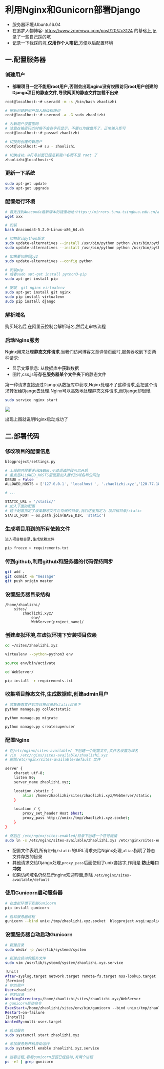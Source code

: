 # 利用Nginx和Gunicorn部署Django

* 服务器环境:Ubuntu16.04
* 在追梦人物博客: https://www.zmrenwu.com/post/20/#c3124 的基础上,记录了一些自己踩的坑
* 记录一下我踩的坑,**仅用作个人笔记**,方便以后配置环境

## 一.配置服务器

### **创建用户**

* **部署项目一定不能用root用户,否则会出现nginx没有权限访问root用户创建的Django项目的静态文件,导致网页的静态文件加载不出来**

```bash
root@localhost:~# useradd -m -s /bin/bash zhaolizhi

# 把新创建的用户加入超级权限组
root@localhost:~# usermod -a -G sudo zhaolizhi

# 为新用户设置密码
# 注意在输密码的时候不会有字符显示，不要以为键盘坏了，正常输入即可
root@localhost:~# passwd zhaolizhi

# 切换到创建的新用户
root@localhost:~# su - zhaolizhi

# 切换成功，@符号前面已经是新用户名而不是 root 了
zhaolizhi@localhost:~$
```



### **更新一下系统**

```bash
sudo apt-get update
sudo apt-get upgrade
```



### **配置运行环境**

```bash
# 首先找到Anaconda最新版本的镜像地址:https://mirrors.tuna.tsinghua.edu.cn/anaconda/archive/
wget xxx

# 安装
bash Anaconda3-5.2.0-Linux-x86_64.sh

# 切换默认python版本
sudo update-alternatives --install /usr/bin/python python /usr/bin/python2 100
sudo update-alternatives --install /usr/bin/python python /usr/bin/python3 150

# 如果要切换回py2
sudo update-alternatives --config python

# 安装pip
# 或者sudo apt-get install python3-pip
sudo apt-get install pip 

# 安装  git nginx virtualenv
sudo apt-get install git nginx
sudo pip install virtualenv
sudo pip install django
```



### **解析域名**

购买域名后,在阿里云控制台解析域名,然后走审核流程

### **启动Nginx服务**

Nginx用来处理**静态文件请求**.当我们访问博客文章详情页面时,服务器收到下面两种请求:

* 显示文章信息: 从数据库中获取数据
* 图片,css,js等**存在服务器某个文件夹**下的静态文件

第一种请求直接通过Django从数据库中获取,Nginx处理不了这种请求,会把这个请求转发给Django去处理.Nginx可以高效地处理静态文件请求,而Django却很慢.

```bash
sudo service nginx start
```

![](https://bkt.zmrenwu.com/Nginx%E6%AC%A2%E8%BF%8E%E9%A1%B5%E9%9D%A2.png)

出现上图就说明Nginx启动成功了



## 二.部署代码

### 修改项目的配置信息

```python
blogproject/settings.py

# 上线的时候要关闭DEBUG,不过调试阶段可以开启
# 重点是ALLOWED_HOSTS里面要加入我们的域名和公网ip
DEBUG = False
ALLOWED_HOSTS = ['127.0.0.1', 'localhost ', '.zhaolizhi.xyz','120.77.182.38']

# ...

STATIC_URL = '/static/'
# 加入下面的配置
# 这个配置指定了收集静态文件后存储的目录,我们这里指定为 项目根目录/static
STATIC_ROOT = os.path.join(BASE_DIR, 'static')

```

### **生成项目用到的所有依赖文件**

```bash
进入项目根目录,生成依赖文件

pip freeze > requirements.txt
```

### **传到github,利用github和服务器的代码保持同步**

```bash
git add .
git commit -m "message"
git push origin master
```

### 设置服务器目录结构

```
/home/zhaolizhi/
    sites/
        zhaolizhi.xyz/
            env/
            WebServer(project_name)/
```



### 创建虚拟环境,在虚拟环境下安装项目依赖

```bash
cd ~/sites/zhaolizhi.xyz

virtualenv --python=python3 env

source env/bin/activate

cd WebServer/

pip install -r requirements.txt
```

### 收集项目静态文件,生成数据库,创建admin用户

```bash
# 收集静态文件到项目根目录的static目录下
python manage.py collectstatic

python manage.py migrate

python manage.py createsuperuser
```

### 配置Nginx

```bash
# 在/etc/nginx/sites-available/ 下创建一个配置文件,文件名设置为域名
# vim  /etc/nginx/sites-available/zhaolizhi.xyz
# 删除/etc/nginx/sites-available/default 文件

server {
    charset utf-8;
    listen 80;
    server_name zhaolizhi.xyz;

    location /static {
        alias /home/zhaolizhi/sites/zhaolizhi.xyz/WebServer/static;
    }

    location / {
        proxy_set_header Host $host;
        proxy_pass http://unix:/tmp/zhaolizhi.xyz.socket;
    }
}
```

```bash
# 然后在 /etc/nginx/sites-enabled/目录下创建一个符号链接
sudo ln -s /etc/nginx/sites-available/zhaolizhi.xyz /etc/nginx/sites-enabled/zhaolizhi.xyz
```

* 配置文件表明,所有带有`/static`的URL请求交给Nginx处理,`alias`指明了静态文件存放的目录
* 其他请求交给Django处理,`proxy_pass`后面使用了unix套接字,作用是 **防止端口冲突**
* 如果访问域名仍然显示nginx欢迎界面,删除 `/etc/nginx/sites-available/default`

### 使用Gunicorn启动服务器

```bash
# 在虚拟环境下安装Gunicorn
pip install gunicorn

# 启动服务器进程
gunicorn --bind unix:/tmp/zhaolizhi.xyz.socket  blogproject.wsgi:application
```

### 设置服务器自动启动Gunicorn

```bash
# 新建目录
sudo mkdir -p /usr/lib/systemd/system

# 新建自启动的服务文件
sudo vim /usr/lib/systemd/system/zhaolizhi.xyz.service
```

```bash
[Unit]
After=syslog.target network.target remote-fs.target nss-lookup.target
[Service]
# 你的用户
User=zhaolizhi
# 你的目录
WorkingDirectory=/home/zhaolizhi/sites/zhaolizhi.xyz/WebServer
# gunicorn启动命令
ExecStart=/home/zhaolizhi/sites/env/bin/gunicorn --bind unix:/tmp/zhaolizhi.xyz.socket blogproject.wsgi:application
Restart=on-failure
[Install]
WantedBy=multi-user.target
```

```bash
# 启动服务
sudo systemctl start zhaolizhi.xyz

# 添加服务到开机自动运行
sudo systemctl enable zhaolizhi.xyz.service

# 查看进程,看看gunicorn是否已经启动,有两个进程
ps -ef | grep gunicorn
```

